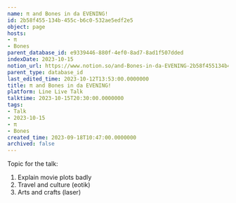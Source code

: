 ```yaml
---
name: π and Bones in da EVENING!
id: 2b58f455-134b-455c-b6c0-532ae5edf2e5
object: page
hosts:
- π
- Bones
parent_database_id: e9339446-880f-4ef0-8ad7-8ad1f507dded
indexDate: 2023-10-15
notion_url: https://www.notion.so/and-Bones-in-da-EVENING-2b58f455134b455cb6c0532ae5edf2e5
parent_type: database_id
last_edited_time: 2023-10-12T13:53:00.0000000
title: π and Bones in da EVENING!
platform: Line Live Talk
talktime: 2023-10-15T20:30:00.0000000
tags:
- Talk
- 2023-10-15
- π
- Bones
created_time: 2023-09-18T10:47:00.0000000
archived: false
---
```


Topic for the talk:
1. Explain movie plots  badly 
2. Travel and culture (eotik)
3. Arts and crafts (laser)

























